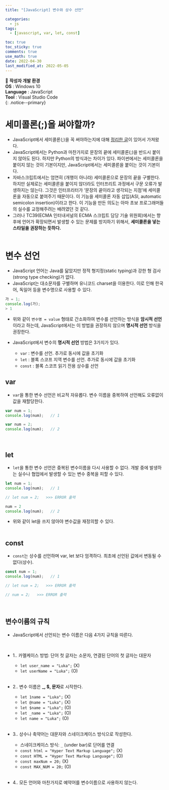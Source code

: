 ```yaml
---
title: "[JavaScript] 변수와 상수 선언"

categories:
  - js
tags:
  - [javascript, var, let, const]

toc: true
toc_sticky: true
comments: true
use_math: true
date: 2022-04-30
last_modified_at: 2022-05-05
---
```


📌 **작성자 개발 환경** <br>
**OS** : Windows 10 <br>
**Language** : JavaScript<br>
**Tool** : Visual Studio Code<br>
{: .notice--primary}

# 세미콜론(;)을 써야할까?

- JavaScript에서 세미콜론(;)을 꼭 써야하는지에 대해 [정리한 글](https://bakyeono.net/post/2018-01-19-javascript-use-semicolon-or-not.html)이 있어서 가져왔다.
- JavaScript에서는 Python과 마찬가지로 문장의 끝에 세미콜론(;)을 반드시 붙이지 않아도 된다. 하지만 Python의 방식과는 차이가 있다. 파이썬에서는 세미콜론을 붙이지 않는 것이 기본이지만, JavaScript에서는 세미콜론을 붙이는 것이 기본이다.
- 자바스크립트에서는 엄연히 (개행이 아니라) 세미콜론으로 문장의 끝을 구별한다. 하지만 실제로는 세미콜론을 붙이지 않더라도 인터프리트 과정에서 구문 오류가 발생하지는 않는다. 그것은 인터프리터가 ‘문장의 끝이라고 생각되는 지점’에 세미콜론을 자동으로 붙여주기 때문이다. 이 기능을 세미콜론 자동 삽입(ASI, automatic semicolon insertion)이라고 한다. 이 기능을 만든 의도는 아마 초보 프로그래머들의 실수를 교정해주려는 배려였던 것 같다.
- 그러나 TC39(ECMA 인터내셔널의 ECMA 스크립트 담당 기술 위원회)에서는 향후에 언어가 확장되면서 발생할 수 있는 문제를 방지하기 위해서, **세미콜론을 넣는 스타일을 권장하는 듯하다.**
<br><br>

# 변수 선언

- JavaScript 언어는 Java를 닮았지만 정적 형지정(static typing)과 강한 형 검사(strong type checking)가 없다.
- JavaScript는 대소문자를 구별하며 유니코드 charset을 이용한다. 이로 인해 한국어, 독일어 등을 변수명으로 사용할 수 있다.

```js
가 = 1;
console.log(가);
> 1
```

- 위와 같이 `변수명 = value` 형태로 간소화하여 변수를 선언하는 방식을 **암시적 선언**이라고 하는데, JavaScript에서는 이 방법을 권장하지 않으며 **명시적 선언** 방식을 권장한다.

- JavaScript에서 변수의 **명시적 선언** 방법은 3가지가 있다.
    - `var` : 변수를 선언. 추가로 동시에 값을 초기화
    - `let` : 블록 스코프 지역 변수를 선언. 추가로 동시에 값을 초기화
    - `const` : 블록 스코프 읽기 전용 상수를 선언

## var

- `var`을 통한 변수 선언은 비교적 자유롭다. 변수 이름을 중복하여 선언해도 오류없이 값을 재할당한다.

```js
var num = 1;
console.log(num);   // 1

var num = 2;
console.log(num);   // 2
```
<br>

## let

- `let`을 통한 변수 선언은 중복된 변수이름을 다시 사용할 수 없다. 개발 중에 발생하는 실수나 협업에서 발생할 수 있는 변수 중복을 피할 수 있다.

```js
let num = 1;
console.log(num);   // 1

// let num = 2;   >>> ERROR 출력

num = 2
console.log(num);   // 2
```

- 위와 같이 let을 쓰지 않아야 변수값을 재정의할 수 있다.
<br><br>

## const

- `const`는 상수를 선언하며 var, let 보다 엄격하다. 최초에 선언된 값에서 변동될 수 없다(상수).

```js
const num = 1;
console.log(num);   // 1

// let num = 2;   >>> ERROR 출력

// num = 2;   >>> ERROR 출력
```
<br>

## 변수이름의 규칙

- JavaScript에서 선언되는 변수 이름은 다음 4가지 규칙을 따른다.
<br>

- 1.. 카멜케이스 방법: 단어 첫 글자는 소문자, 연결된 단어의 첫 글자는 대문자
  - `let user_name = "Luka";` (X)
  - `let userName = "Luka";` (O)
<br><br>

- 2.. 변수 이름은 **_, $, 문자**로 시작한다.
  - `let 1name = "Luka";` (X)
  - `let @name = "Luka";` (X)
  - `let $name = "Luka";` (O)
  - `let _name = "Luka";` (O)
  - `let name = "Luka";` (O)
<br><br>

- 3.. 상수나 축약어는 대문자와 스네이크케이스 방식으로 작성한다.
  - 스네이크케이스 방식: `_` (under bar)로 단어를 연결
  - `const html = "Hyper Text Markup Language";` (X)
  - `const HTML = "Hyper Text Markup Language";` (O)
  - `const maxNum = 20;` (X)
  - `const MAX_NUM = 20;` (O)
<br><br>

- 4.. 모든 언어와 마찬가지로 예약어를 변수이름으로 사용하지 않는다.
